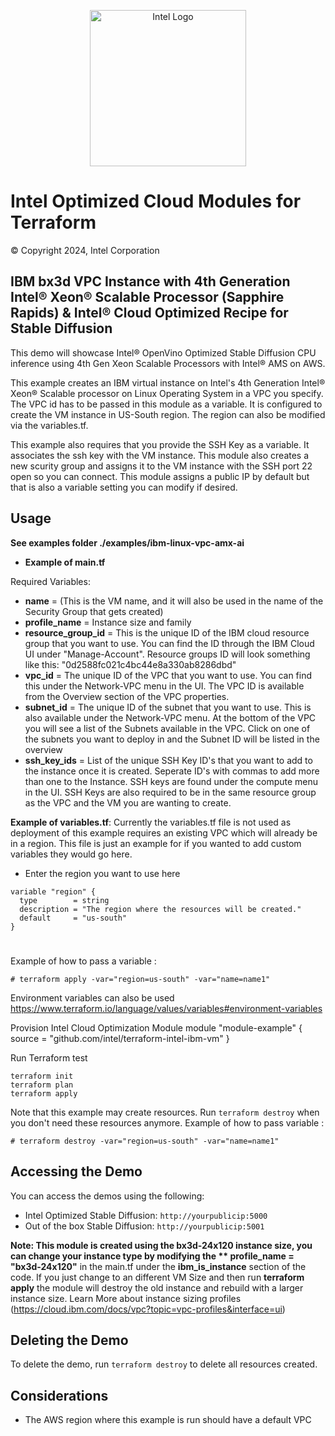 <p align="center">
  <img src="https://github.com/intel/terraform-intel-ibm-vm/blob/main/images/logo-classicblue-800px.png?raw=true" alt="Intel Logo" width="250"/>
</p>

# Intel Optimized Cloud Modules for Terraform

© Copyright 2024, Intel Corporation

## IBM bx3d VPC Instance with 4th Generation Intel® Xeon® Scalable Processor (Sapphire Rapids) & Intel® Cloud Optimized Recipe for Stable Diffusion

This demo will showcase Intel® OpenVino Optimized Stable Diffusion CPU inference using 4th Gen Xeon Scalable Processors with Intel® AMS on AWS.


This example creates an IBM virtual instance on Intel's 4th Generation Intel® Xeon® Scalable processor on Linux Operating System in a VPC you specify. The VPC id has to be passed in this module as a variable. It is configured to create the VM instance in US-South region. The region can also be modified via the variables.tf.

This example also requires that you provide the SSH Key as a variable. It associates the ssh key with the VM instance. This module also creates a new scurity group and assigns it to the VM instance with the SSH port 22 open so you can connect. This module assigns a public IP by default but that is also a variable setting you can modify if desired.

## Usage

**See examples folder ./examples/ibm-linux-vpc-amx-ai**

* <b>Example of main.tf</b>

Required Variables:
* <b>name</b> = (This is the VM name, and it will also be used in the name of the Security Group that gets created)
* <b>profile_name</b> = Instance size and family
* <b>resource_group_id</b> = This is the unique ID of the IBM cloud resource group that you want to use.  You can find the ID through the IBM Cloud UI under "Manage-Account".  Resource groups ID will look something like this: "0d2588fc021c4bc44e8a330ab8286dbd"
* <b>vpc_id</b> = The unique ID of the VPC that you want to use.  You can find this under the Network-VPC menu in the UI.  The VPC ID is available from the Overview section of the VPC properties.
* <b>subnet_id</b> = The unique ID of the subnet that you want to use.  This is also available under the Network-VPC menu.  At the bottom of the VPC you will see a list of the Subnets available in the VPC.  Click on one of the subnets you want to deploy in and the Subnet ID will be listed in the overview
* <b>ssh_key_ids</b> = List of the unique SSH Key ID's that you want to add to the instance once it is created.  Seperate ID's with commas to add more than one to the Instance.  SSH keys are found under the compute menu in the UI.  SSH Keys are also required to be in the same resource group as the VPC and the VM you are wanting to create.


<b>Example of variables.tf</b>: Currently the variables.tf file is not used as deployment of this example requires an existing VPC which will already be in a region.  This file is just an example for if you wanted to add custom variables they would go here.

* Enter the region you want to use here
```hcl
variable "region" {
  type        = string
  description = "The region where the resources will be created."
  default     = "us-south"
}
```

#
Example of how to pass a variable :
```hcl
# terraform apply -var="region=us-south" -var="name=name1"
```

Environment variables can also be used https://www.terraform.io/language/values/variables#environment-variables

Provision Intel Cloud Optimization Module
module "module-example" {
  source = "github.com/intel/terraform-intel-ibm-vm"
}


Run Terraform
test
```hcl
terraform init  
terraform plan
terraform apply

```

Note that this example may create resources. Run `terraform destroy` when you don't need these resources anymore.
Example of how to pass variable :
```hcl
# terraform destroy -var="region=us-south" -var="name=name1"
```
## Accessing the Demo

You can access the demos using the following:

- Intel Optimized Stable Diffusion: `http://yourpublicip:5000`
- Out of the box Stable Diffusion: `http://yourpublicip:5001`

**Note: This module is created using the bx3d-24x120 instance size, you can change your instance type by modifying the **
profile_name = "bx3d-24x120"** in the main.tf under the **ibm_is_instance** section of the code. If you just change to an different VM Size and then run **terraform apply** the module will destroy the old instance and rebuild with a larger instance size. Learn More about instance sizing profiles
(https://cloud.ibm.com/docs/vpc?topic=vpc-profiles&interface=ui)

## Deleting the Demo

To delete the demo, run `terraform destroy` to delete all resources created.

## Considerations

- The AWS region where this example is run should have a default VPC